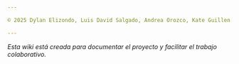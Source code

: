 ```yaml
---

© 2025 Dylan Elizondo, Luis David Salgado, Andrea Orozco, Kate Guillen.

---
```


*Esta wiki está creada para documentar el proyecto y facilitar el trabajo colaborativo.*
